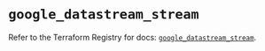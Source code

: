 # `google_datastream_stream`

Refer to the Terraform Registry for docs: [`google_datastream_stream`](https://registry.terraform.io/providers/hashicorp/google/5.15.0/docs/resources/datastream_stream).
